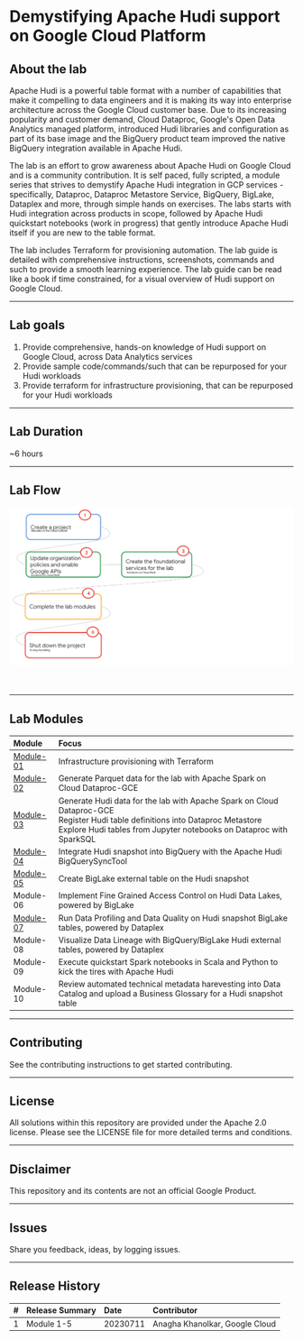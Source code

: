 # Demystifying Apache Hudi support on Google Cloud Platform

## About the lab

Apache Hudi is a powerful table format with a number of capabilities that make it compelling to data engineers and it is making its way into enterprise architecture across the Google Cloud customer base. Due to its increasing popularity and customer demand, Cloud Dataproc, Google's Open Data Analytics managed platform, introduced Hudi libraries and configuration as part of its base image and the BigQuery product team improved the native BigQuery integration available in Apache Hudi.   

The lab is an effort to grow awareness about Apache Hudi on Google Cloud and is a community contribution. It is self paced, fully scripted, a module series that strives to demystify Apache Hudi integration in GCP services - specifically, Dataproc, Dataproc Metastore Service, BigQuery, BigLake, Dataplex and more, through simple hands on exercises. The labs starts with Hudi integration across products in scope, followed by Apache Hudi quickstart notebooks (work in progress) that gently introduce Apache Hudi itself if you are new to the table format.

The lab includes Terraform for provisioning automation. The lab guide is detailed with comprehensive instructions, screenshots, commands and such to provide a smooth learning experience. The lab guide can be read like a book if time constrained, for a visual overview of Hudi support on Google Cloud. 

<hr>


## Lab goals

1. Provide comprehensive, hands-on knowledge of Hudi support on Google Cloud, across Data Analytics services
2. Provide sample code/commands/such that can be repurposed for your Hudi workloads
4. Provide terraform for infrastructure provisioning, that can be repurposed for your Hudi workloads

<hr>


## Lab Duration

~6 hours

<hr>


## Lab Flow

![README](04-images/m00-01.png)   
<br><br>

<hr>

## Lab Modules

| Module | Focus | 
| :-- | :--- |  
| [Module-01](03-lab-guide/Module-01.md) |  Infrastructure provisioning with Terraform | 
| [Module-02](03-lab-guide/Module-02.md) |  Generate Parquet data for the lab with Apache Spark on Cloud Dataproc-GCE |
| [Module-03](03-lab-guide/Module-03.md) |  Generate Hudi data for the lab with Apache Spark on Cloud Dataproc-GCE<br>Register Hudi table definitions into Dataproc Metastore<br>Explore Hudi tables from Jupyter notebooks on Dataproc with SparkSQL  | 
| [Module-04](03-lab-guide/Module-04.md) |  Integrate Hudi snapshot into BigQuery with the Apache Hudi BigQuerySyncTool |
| [Module-05](03-lab-guide/Module-05.md) |  Create BigLake external table on the Hudi snapshot |
| Module-06 |  Implement Fine Grained Access Control on Hudi Data Lakes, powered by BigLake |
| [Module-07](03-lab-guide/Module-07.md) |  Run Data Profiling and Data Quality on Hudi snapshot BigLake tables, powered by Dataplex |
| Module-08 |  Visualize Data Lineage with BigQuery/BigLake Hudi external tables, powered by Dataplex |
| Module-09 |  Execute quickstart Spark notebooks in Scala and Python to kick the tires with Apache Hudi |
| Module-10 |  Review automated technical metadata harevesting into Data Catalog and upload a Business Glossary for a Hudi snapshot table |

<hr>

## Contributing
See the contributing instructions to get started contributing.

<hr>

## License
All solutions within this repository are provided under the Apache 2.0 license. Please see the LICENSE file for more detailed terms and conditions.

<hr>

## Disclaimer
This repository and its contents are not an official Google Product.

<hr>

## Issues
Share you feedback, ideas, by logging issues.

<hr>

## Release History

| # | Release Summary | Date | Contributor |
| :-- | :--- |  :--- |  :--- |  
| 1 |  Module 1-5 | 20230711 | Anagha Khanolkar, Google Cloud |


